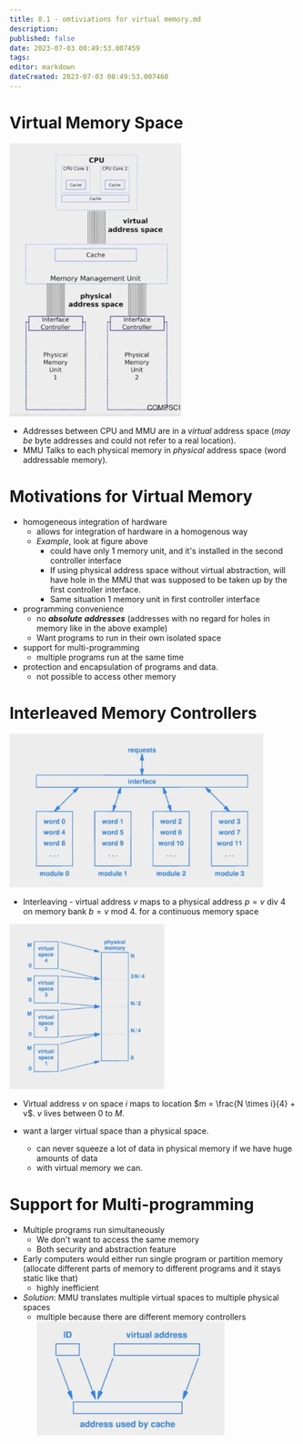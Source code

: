 ```yaml
---
title: 8.1 - omtiviations for virtual memory.md
description:
published: false
date: 2023-07-03 00:49:53.007459
tags:
editor: markdown
dateCreated: 2023-07-03 00:49:53.007460
---
```


# Virtual Memory Space
![](/images/20221118132446.png)
- Addresses between CPU and MMU are in a *virtual* address space (*may be* byte addresses and could not refer to a real location).
- MMU Talks to each physical memory in *physical* address space (word addressable memory).

# Motivations for Virtual Memory
- homogeneous integration of hardware
    - allows for integration of hardware in a homogenous way
    - *Example*, look at figure above
        - could have only 1 memory unit, and it's installed in the second controller interface
        - If using physical address space without virtual abstraction, will have hole in the MMU that was supposed to be taken up by the first controller interface.
        - Same situation 1 memory unit in first controller interface
- programming convenience
    - no ***absolute addresses*** (addresses with no regard for holes in memory like in the above example)
    - Want programs to run in their own isolated space
- support for multi-programming
    - multiple programs run at the same time 
- protection and encapsulation of programs and data.
    - not possible to access other memory

# Interleaved Memory Controllers
![](/images/20221118140125.png)
- Interleaving - virtual address $v$ maps to a physical address $p = v \text{ div } 4$ on memory bank $b = v \text{ mod } 4$. for a continuous memory space

![](/images/20221118140158.png)
- Virtual address $v$ on space $i$ maps to location $m = \frac{N \times i}{4} + v$. $v$ lives between $0$ to $M$.

- want a larger virtual space than a physical space.
    - can never squeeze a lot of data in physical memory if we have huge amounts of data
    - with virtual memory we can.

# Support for Multi-programming
- Multiple programs run simultaneously
    - We don't want to access the same memory
    - Both security and abstraction feature
- Early computers would either run single program or partition memory (allocate different parts of memory to different programs and it stays static like that)
    - highly inefficient
- *Solution*: MMU translates multiple virtual spaces to multiple physical spaces
    - multiple because there are different memory controllers
![](/images/20221118141524.png)
